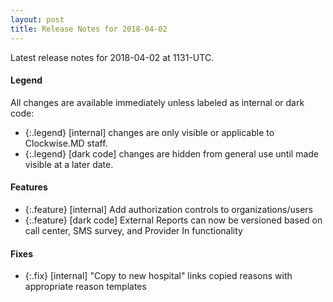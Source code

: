 ```yaml
---
layout: post
title: Release Notes for 2018-04-02
---
```


Latest release notes for 2018-04-02 at 1131-UTC.

<div class='legend' markdown='1'>

#### Legend

All changes are available immediately unless labeled as internal or dark code:

- {:.legend} [internal] changes are only visible or applicable to Clockwise.MD staff.
- {:.legend} [dark code] changes are hidden from general use until made visible at a later date.

</div>

<div class='features' markdown='1'>

#### Features

- {:.feature} [internal] Add authorization controls to organizations/users
- {:.feature} [dark code] External Reports can now be versioned based on call center, SMS survey, and Provider In functionality

</div>

<div class='fixes' markdown='1'>

#### Fixes

- {:.fix} [internal] "Copy to new hospital" links copied reasons with appropriate reason templates

</div>
